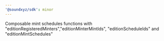 ```yaml
---
'@soundxyz/sdk': minor
---
```


Composable mint schedules functions with "editionRegisteredMinters","editionMinterMintIds", "editionScheduleIds" and "editionMintSchedules"
